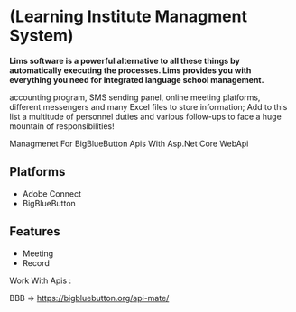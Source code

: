 # (Learning Institute Managment System)

<b>Lims software is a powerful alternative to all these things by automatically executing the processes. Lims provides you with everything you need for integrated language school management.</b>


<p>accounting program, SMS sending panel, online meeting platforms, different messengers and many Excel files to store information; Add to this list a multitude of personnel duties and various follow-ups to face a huge mountain of responsibilities!</p>

Managmenet For BigBlueButton Apis With Asp.Net Core WebApi


<h2>Platforms</h2>
<ul>
  <li>
Adobe Connect
  </li>
  <li>
BigBlueButton
  </li>
</ul>

<h2>Features</h2>
<ul>
  <li>
Meeting
  </li>
  <li>
Record
  </li>
</ul>


Work With Apis :

BBB => https://bigbluebutton.org/api-mate/
